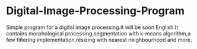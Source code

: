 # Digital-Image-Processing-Program
Simple program for a digital image processing.It will be soon English.It contains morphological processing,segmentation with k-means algorithm,a few filtering implementation,resizing with nearest neighbourhood and more.
